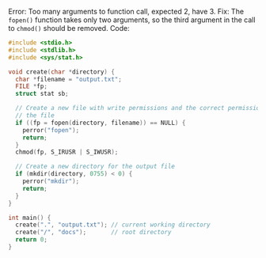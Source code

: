 Error: Too many arguments to function call, expected 2, have 3.
Fix: The `fopen()` function takes only two arguments, so the third argument in the call to `chmod()` should be removed.
Code:
```c
#include <stdio.h>
#include <stdlib.h>
#include <sys/stat.h>

void create(char *directory) {
  char *filename = "output.txt";
  FILE *fp;
  struct stat sb;

  // Create a new file with write permissions and the correct permissions for
  // the file
  if ((fp = fopen(directory, filename)) == NULL) {
    perror("fopen");
    return;
  }
  chmod(fp, S_IRUSR | S_IWUSR);

  // Create a new directory for the output file
  if (mkdir(directory, 0755) < 0) {
    perror("mkdir");
    return;
  }
}

int main() {
  create(".", "output.txt"); // current working directory
  create("/", "docs");       // root directory
  return 0;
}
```

